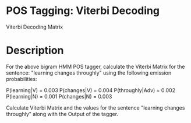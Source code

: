 # POS Tagging: Viterbi Decoding
Viterbi Decoding Matrix

# Description
For the above bigram HMM POS tagger, calculate the Viterbi Matrix for the sentence: "learning changes throughly" using the following emission probabilities:

P(learning|V) = 0.003
P(changes|V) = 0.004
P(throughly|Adv) = 0.002
P(learning|N) = 0.001
P(changes|N) = 0.003

Calculate Viterbi Matrix and the values for the sentence "learning changes throughly" along with the Output of the tagger.
